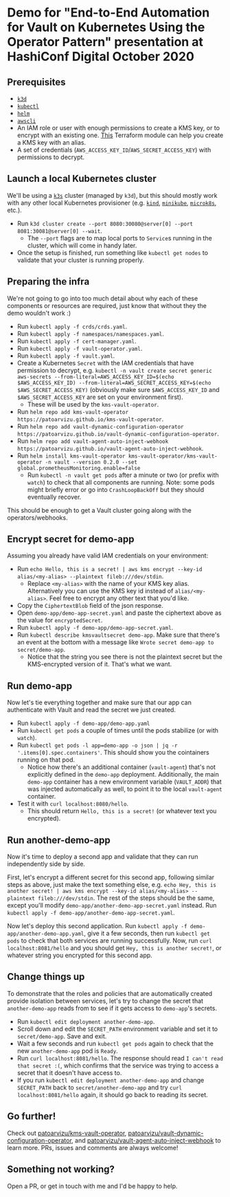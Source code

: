 # Demo for "End-to-End Automation for Vault on Kubernetes Using the Operator Pattern" presentation at HashiConf Digital October 2020

## Prerequisites

- [`k3d`](https://github.com/rancher/k3d)
- [`kubectl`](https://kubernetes.io/docs/tasks/tools/install-kubectl/)
- [`helm`](https://helm.sh/docs/intro/install/)
- [`awscli`](https://docs.aws.amazon.com/cli/latest/userguide/cli-chap-install.html)
- An IAM role or user with enough permissions to create a KMS key, or to encrypt with an existing one. [This](https://github.com/patoarvizu/terraform-kms-encryption/tree/master/modules/kms_key) Terraform module can help you create a KMS key with an alias.
- A set of credentials (`AWS_ACCESS_KEY_ID`/`AWS_SECRET_ACCESS_KEY`) with permissions to decrypt.

## Launch a local Kubernetes cluster

We'll be using a [`k3s`](https://github.com/rancher/k3s) cluster (managed by `k3d`), but this should mostly work with any other local Kubernetes provisioner (e.g. [`kind`](https://kind.sigs.k8s.io/), [`minikube`](https://github.com/kubernetes/minikube), [`microk8s`](https://github.com/ubuntu/microk8s), etc.).

- Run `k3d cluster create --port 8080:30080@server[0] --port 8081:30081@server[0] --wait`.
  - The `--port` flags are to map local ports to `Service`s running in the cluster, which will come in handy later.
- Once the setup is finished, run something like `kubectl get nodes` to validate that your cluster is running properly.

## Preparing the infra

We're not going to go into too much detail about why each of these components or resources are required, just know that without they the demo wouldn't work :)

- Run `kubectl apply -f crds/crds.yaml`.
- Run `kubectl apply -f namespaces/namespaces.yaml`.
- Run `kubectl apply -f cert-manager.yaml`.
- Run `kubectl apply -f vault-operator.yaml`.
- Run `kubectl apply -f vault.yaml`.
- Create a Kubernetes `Secret` with the IAM credentials that have permission to decrypt, e.g. `kubectl -n vault create secret generic aws-secrets --from-literal=AWS_ACCESS_KEY_ID=$(echo $AWS_ACCESS_KEY_ID) --from-literal=AWS_SECRET_ACCESS_KEY=$(echo $AWS_SECRET_ACCESS_KEY)` (obviously make sure `$AWS_ACCESS_KEY_ID` and `$AWS_SECRET_ACCESS_KEY` are set on your environment first).
  - These will be used by the `kms-vault-operator`.
- Run `helm repo add kms-vault-operator https://patoarvizu.github.io/kms-vault-operator`.
- Run `helm repo add vault-dynamic-configuration-operator https://patoarvizu.github.io/vault-dynamic-configuration-operator`.
- Run `helm repo add vault-agent-auto-inject-webhook https://patoarvizu.github.io/vault-agent-auto-inject-webhook`.
- Run `helm install kms-vault-operator kms-vault-operator/kms-vault-operator -n vault --version 0.2.0 --set global.prometheusMonitoring.enable=false`
  - Run `kubectl -n vault get pods` after a minute or two (or prefix with `watch`) to check that all components are running. Note: some pods might briefly error or go into `CrashLoopBackOff` but they should eventually recover.

This should be enough to get a Vault cluster going along with the operators/webhooks.

## Encrypt secret for demo-app

Assuming you already have valid IAM credentials on your environment:

- Run `echo Hello, this is a secret! | aws kms encrypt --key-id alias/<my-alias> --plaintext fileb:///dev/stdin`.
  - Replace `<my-alias>` with the name of your KMS key alias. Alternatively you can use the KMS key id instead of `alias/<my-alias>`. Feel free to encrypt any other text that you'd like.
- Copy the `CiphertextBlob` field of the json response.
- Open `demo-app/demo-app-secret.yaml` and paste the ciphertext above as the value for `encryptedSecret`.
- Run `kubectl apply -f demo-app/demo-app-secret.yaml`.
- Run `kubectl describe kmsvaultsecret demo-app`. Make sure that there's an event at the bottom with a message like `Wrote secret demo-app to secret/demo-app`.
  - Notice that the string you see there is not the plaintext secret but the KMS-encrypted version of it. That's what we want.

## Run demo-app

Now let's tie everything together and make sure that our app can authenticate with Vault and read the secret we just created.

- Run `kubectl apply -f demo-app/demo-app.yaml`
- Run `kubectl get pods` a couple of times until the pods stabilize (or with `watch`).
- Run `kubectl get pods -l app=demo-app -o json | jq -r '.items[0].spec.containers'`. This should show you the cointainers running on that pod.
  - Notice how there's an additional container (`vault-agent`) that's not explicitly defined in the `demo-app` deployment. Additionally, the main `demo-app` container has a new environment variable (`VAULT_ADDR`) that was injected automatically as well, to point it to the local `vault-agent` container.
- Test it with `curl localhost:8080/hello`.
  - This should return `Hello, this is a secret!` (or whatever text you encrypted).


## Run another-demo-app

Now it's time to deploy a second app and validate that they can run independently side by side.

First, let's encrypt a different secret for this second app, following similar steps as above, just make the text something else, e.g. `echo Hey, this is another secret! | aws kms encrypt --key-id alias/<my-alias> --plaintext fileb:///dev/stdin`. The rest of the steps should be the same, except you'll modify `demo-app/another-demo-app-secret.yaml` instead. Run `kubectl apply -f demo-app/another-demo-app-secret.yaml`.

Now let's deploy this second application. Run `kubectl apply -f demo-app/another-demo-app.yaml`, give it a few seconds, then run `kubectl get pods` to check that both services are running successfully. Now, run `curl localhost:8081/hello` and you should get `Hey, this is another secret!`, or whatever string you encrypted for this second app.

## Change things up

To demonstrate that the roles and policies that are automatically created provide isolation between services, let's try to change the secret that `another-demo-app` reads from to see if it gets access to `demo-app`'s secrets.

- Run `kubectl edit deployment another-demo-app`.
- Scroll down and edit the `SECRET_PATH` environment variable and set it to `secret/demo-app`. Save and exit.
- Wait a few seconds and run `kubectl get pods` again to check that the new `another-demo-app` pod is `Ready`.
- Run `curl localhost:8081/hello`. The response should read `I can't read that secret :(`, which confirms that the service was trying to access a secret that it doesn't have access to.
- If you run `kubectl edit deployment another-demo-app` and change `SECRET_PATH` back to `secret/another-demo-app` and try `curl localhost:8081/hello` again, it should go back to reading its secret.

## Go further!

Check out [patoarvizu/kms-vault-operator](https://github.com/patoarvizu/kms-vault-operator), [patoarvizu/vault-dynamic-configuration-operator](https://github.com/patoarvizu/vault-dynamic-configuration-operator), and [patoarvizu/vault-agent-auto-inject-webhook](https://github.com/patoarvizu/vault-agent-auto-inject-webhook) to learn more. PRs, issues and comments are always welcome!

## Something not working?

Open a PR, or get in touch with me and I'd be happy to help.